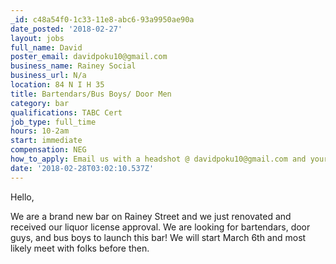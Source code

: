 ```yaml
---
_id: c48a54f0-1c33-11e8-abc6-93a9950ae90a
date_posted: '2018-02-27'
layout: jobs
full_name: David
poster_email: davidpoku10@gmail.com
business_name: Rainey Social
business_url: N/a
location: 84 N I H 35
title: Bartendars/Bus Boys/ Door Men
category: bar
qualifications: TABC Cert
job_type: full_time
hours: 10-2am
start: immediate
compensation: NEG
how_to_apply: Email us with a headshot @ davidpoku10@gmail.com and your TABC certs.
date: '2018-02-28T03:02:10.537Z'
---
```

Hello,

We are a brand new bar on Rainey Street and we just renovated and received our liquor license approval. We are looking for bartendars, door guys, and bus boys to launch this bar! We will start March 6th and most likely meet with folks before then.
